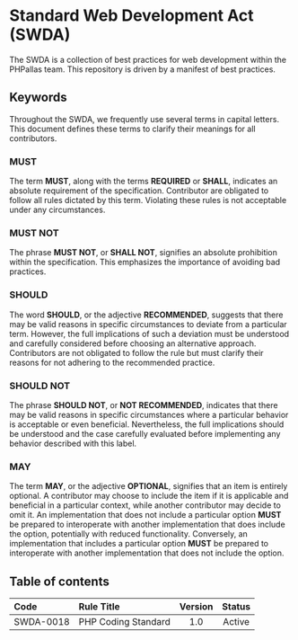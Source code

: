 # Standard Web Development Act (SWDA)

The SWDA is a collection of best practices for web development within the PHPallas team. This repository is driven by a manifest of best practices.

## Keywords

Throughout the SWDA, we frequently use several terms in capital letters. This document defines these terms to clarify their meanings for all contributors.

### MUST

The term **MUST**, along with the terms **REQUIRED** or **SHALL**, indicates an absolute requirement of the specification. Contributor are obligated to follow all rules dictated by this term. Violating these rules is not acceptable under any circumstances.


### MUST NOT

The phrase **MUST NOT**, or **SHALL NOT**, signifies an absolute prohibition within the specification. This emphasizes the importance of avoiding bad practices.

### SHOULD

The word **SHOULD**, or the adjective **RECOMMENDED**, suggests that there may be valid reasons in specific circumstances to deviate from a particular term. However, the full implications of such a deviation must be understood and carefully considered before choosing an alternative approach. Contributors are not obligated to follow the rule but must clarify their reasons for not adhering to the recommended practice.

### SHOULD NOT

The phrase **SHOULD NOT**, or **NOT RECOMMENDED**, indicates that there may be valid reasons in specific circumstances where a particular behavior is acceptable or even beneficial. Nevertheless, the full implications should be understood and the case carefully evaluated before implementing any behavior described with this label.

### MAY

The term **MAY**, or the adjective **OPTIONAL**, signifies that an item is entirely optional. A contributor may choose to include the item if it is applicable and beneficial in a particular context, while another contributor may decide to omit it. An implementation that does not include a particular option **MUST** be prepared to interoperate with another implementation that does include the option, potentially with reduced functionality. Conversely, an implementation that includes a particular option **MUST** be prepared to interoperate with another implementation that does not include the option.


## Table of contents

| Code      | Rule Title                                                     | Version | Status      |
|:----------|:---------------------------------------------------------------|:-------:|:-----------:|
| SWDA-0018 | PHP Coding Standard                                            | 1.0     | Active      |


